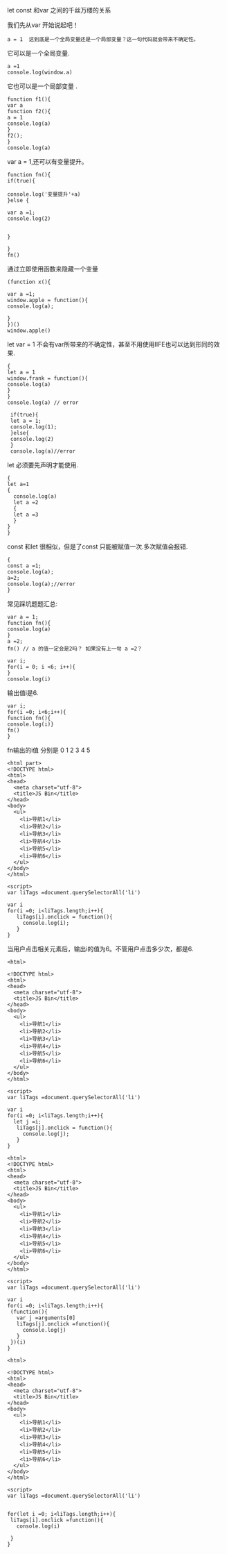 let const  和var 之间的千丝万缕的关系 <br>

我们先从var 开始说起吧！<br> 

 ```
 a = 1  这到底是一个全局变量还是一个局部变量？这一句代码就会带来不确定性。

 ```
 它可以是一个全局变量.<br>
 
```
a =1 
console.log(window.a)

```
它也可以是一个局部变量 .<br>
```
function f1(){
var a 
function f2(){
a = 1
console.log(a)
}
f2();
}
console.log(a)
```

var a = 1,还可以有变量提升。<br> 

```
function fn(){
if(true){

console.log('变量提升'+a)
}else {

var a =1;
console.log(2)


}

}
fn()
```
通过立即使用函数来隐藏一个变量<br>
```
(function x(){

var a =1;
window.apple = function(){
console.log(a);

}
})()
window.apple()

```

let var = 1 不会有var所带来的不确定性，甚至不用使用IIFE也可以达到形同的效果.<br>

```
{
let a = 1
window.frank = function(){
console.log(a)
}
}
console.log(a) // error 

```

```
 if(true){
 let a = 1;
 console.log(1);
 }else{
 console.log(2)
 }
 console.log(a)//error
```
let 必须要先声明才能使用.<br>
```
{
let a=1
{
  console.log(a)
  let a =2 
  {
  let a =3
  }
}
}

```

const 和let 很相似，但是了const 只能被赋值一次.多次赋值会报错.
```
{
const a =1;
console.log(a);
a=2;
console.log(a);//error
}
```

常见踩坑题题汇总:<br>

```
var a = 1;
function fn(){
console.log(a)
}
a =2;
fn() // a 的值一定会是2吗？ 如果没有上一句 a =2？

```


```
var i;
for(i = 0; i <6; i++){
}
console.log(i)

```
输出值i是6.<br>
```
var i;
for(i =0; i<6;i++){
function fn(){
console.log(i)}
fn()
}
```
fn输出的i值 分别是 0 1 2 3 4 5<br> 
```
<html part>
<!DOCTYPE html>
<html>
<head>
  <meta charset="utf-8">
  <title>JS Bin</title>
</head>
<body>
  <ul>
    <li>导航1</li>
    <li>导航2</li>
    <li>导航3</li>
    <li>导航4</li>
    <li>导航5</li>
    <li>导航6</li>
  </ul>
</body>
</html>

<script>
var liTags =document.querySelectorAll('li')

var i
for(i =0; i<liTags.length;i++){
   liTags[i].onclick = function(){
     console.log(i);
   }
}

```
当用户点击相关元素后，输出i的值为6。不管用户点击多少次，都是6.<br>

```
<html>

<!DOCTYPE html>
<html>
<head>
  <meta charset="utf-8">
  <title>JS Bin</title>
</head>
<body>
  <ul>
    <li>导航1</li>
    <li>导航2</li>
    <li>导航3</li>
    <li>导航4</li>
    <li>导航5</li>
    <li>导航6</li>
  </ul>
</body>
</html>

<script>
var liTags =document.querySelectorAll('li')

var i
for(i =0; i<liTags.length;i++){
  let j =i;
   liTags[j].onclick = function(){
     console.log(j);
   }
}

```


```
<html>
<!DOCTYPE html>
<html>
<head>
  <meta charset="utf-8">
  <title>JS Bin</title>
</head>
<body>
  <ul>
    <li>导航1</li>
    <li>导航2</li>
    <li>导航3</li>
    <li>导航4</li>
    <li>导航5</li>
    <li>导航6</li>
  </ul>
</body>
</html>

<script>
var liTags =document.querySelectorAll('li')

var i
for(i =0; i<liTags.length;i++){
 (function(){
   var j =arguments[0]
   liTags[j].onclick =function(){
     console.log(j)
   }
 })(i)
}

```

```
<html>

<!DOCTYPE html>
<html>
<head>
  <meta charset="utf-8">
  <title>JS Bin</title>
</head>
<body>
  <ul>
    <li>导航1</li>
    <li>导航2</li>
    <li>导航3</li>
    <li>导航4</li>
    <li>导航5</li>
    <li>导航6</li>
  </ul>
</body>
</html>

<script>
var liTags =document.querySelectorAll('li')


for(let i =0; i<liTags.length;i++){
 liTags[i].onclick =function(){
   console.log(i)
   
 }
}

```




